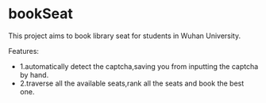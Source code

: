# bookSeat

This project aims to book library seat for students in Wuhan University.

Features:  
* 1.automatically detect the captcha,saving you from inputting the captcha by hand.  
* 2.traverse all the available seats,rank all the seats and book the best one.

